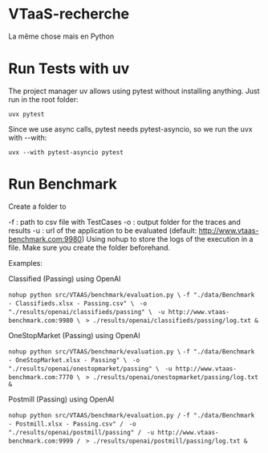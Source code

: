 # VTaaS-recherche
La même chose mais en Python


# Run Tests with uv

The project manager uv allows using pytest without installing anything. Just run in the root folder:

``` uvx pytest ```

Since we use async calls, pytest needs pytest-asyncio, so we run the uvx with --with:

``` uvx --with pytest-asyncio pytest ```

# Run Benchmark

Create a folder to 

-f : path to csv file with TestCases
-o : output folder for the traces and results
-u : url of the application to be evaluated (default: http://www.vtaas-benchmark.com:9980)
Using nohup to store the logs of the execution in a file. Make sure you create the folder beforehand.

Examples:

Classified (Passing) using OpenAI

```nohup python src/VTAAS/benchmark/evaluation.py \```
```-f "./data/Benchmark - Classifieds.xlsx - Passing.csv" \ ``` 
```-o "./results/openai/classifieds/passing" \ ```
```-u http://www.vtaas-benchmark.com:9980 \ ```
``` > ./results/openai/classifieds/passing/log.txt & ```

OneStopMarket (Passing) using OpenAI

```nohup python src/VTAAS/benchmark/evaluation.py \```
```-f "./data/Benchmark - OneStopMarket.xlsx - Passing" \ ```
```-o "./results/openai/onestopmarket/passing" \ ```
```-u http://www.vtaas-benchmark.com:7770 \ ```
``` > ./results/openai/onestopmarket/passing/log.txt & ```

Postmill (Passing) using OpenAI

```nohup python src/VTAAS/benchmark/evaluation.py /```
```-f "./data/Benchmark - Postmill.xlsx - Passing.csv" / ```
```-o "./results/openai/postmill/passing" / ```
```-u http://www.vtaas-benchmark.com:9999 / ```
``` > ./results/openai/postmill/passing/log.txt & ```